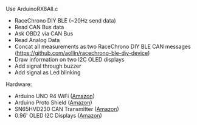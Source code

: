 Use ArduinoRX8All.c

- RaceChrono DIY BLE (~20Hz send data)
- Read CAN Bus data
- Ask OBD2 via CAN Bus
- Read Analog Data
- Concat all measurements as two RaceChrono DIY BLE CAN messages (https://github.com/aollin/racechrono-ble-diy-device)
- Draw information on two I2C OLED displays
- Add signal through buzzer
- Add signal as Led blinking

Hardware:
- Arduino UNO R4 WiFi ([Amazon](https://www.amazon.de/-/en/Arduino-Proto-Shield-REV3-TSX00083/dp/B087BWJZ4K/ref=sr_1_3_pp?crid=2IYP5HKZUNRA5&dib=eyJ2IjoiMSJ9.gUdpLdgmcdfgRbX45-HKHb9QP7IDxjAZmzYiERFPOiw2hkGiSk6htwG1t7kz2q_Bw8LutgyHOpiFwvS87HgjFmnBpy-wnijTSl-y0QFcZGMAfiYiWEr7965Po53TUSslBQNyOV9nHp46z8Dm0SvuM7NM60DCHKAvM5eJVre84SGyg0CV2dOjXexihqDlGoPF61gVnkkErz09LadcNLxky6wBr-_CEhl7AVJL5vb9BvU.kKPWQUnycytsF2T7wLclMHd7qDL7tjcgwtvkkZJvKqI&dib_tag=se&keywords=arduino+proto+shield&qid=1714330245&sprefix=arduino+proto%2Caps%2C174&sr=8-3))
- Arduino Proto Shield ([Amazon](https://www.amazon.de/-/en/Arduino-Proto-Shield-REV3-TSX00083/dp/B087BWJZ4K/ref=sr_1_3_pp?crid=2IYP5HKZUNRA5&dib=eyJ2IjoiMSJ9.gUdpLdgmcdfgRbX45-HKHb9QP7IDxjAZmzYiERFPOiw2hkGiSk6htwG1t7kz2q_Bw8LutgyHOpiFwvS87HgjFmnBpy-wnijTSl-y0QFcZGMAfiYiWEr7965Po53TUSslBQNyOV9nHp46z8Dm0SvuM7NM60DCHKAvM5eJVre84SGyg0CV2dOjXexihqDlGoPF61gVnkkErz09LadcNLxky6wBr-_CEhl7AVJL5vb9BvU.kKPWQUnycytsF2T7wLclMHd7qDL7tjcgwtvkkZJvKqI&dib_tag=se&keywords=arduino+proto+shield&qid=1714330245&sprefix=arduino+proto%2Caps%2C174&sr=8-3))
- SN65HVD230 CAN Transmitter ([Amazon](https://www.amazon.de/SN65HVD230-CAN-Board/dp/B00KM6XMXO/ref=sr_1_1_sspa?crid=RORFOKT8IHCF&dib=eyJ2IjoiMSJ9.UK_rAtKl8t8qNu4YdQwEvyqhoEE-LRSePy_N-1Yv0_mo0gwdPavhLw21YxaPSnrzJ38jCVpji-qx9NdWP9lbyl1QG2o5GdM0CEu3OtnnKbl8GyADYRKd7UcSflaYbeRV9GOCO6AaZgLyUk_ZvEKR9vvTcS3GQIChjNuM-pPpPQtAESJBNACGEL2q15vzK0pxmps_HEmB9aBytQTrwHX5izL99iArST2afbopcu9VUbI.PbhxnwOgmOxBWNi3lUCRDUxPE_NPOn7DH1utRiMR06A&dib_tag=se&keywords=sn65hvd230&qid=1714330260&sprefix=%2Caps%2C190&sr=8-1-spons&sp_csd=d2lkZ2V0TmFtZT1zcF9hdGY&th=1))
- 0.96' OLED I2C Displays ([Amazon](https://www.amazon.de/-/en/0-96-Display-Self-Luminous-Compatible-Raspberry/dp/B0BWMXQF8H/ref=sr_1_3?crid=7NBPRF1JOTMI&dib=eyJ2IjoiMSJ9.8jmmTmrPsJq1Ki0bV72aTd8fKp-0InhSuuhGmbtcllhvq5ZnYz8puSUVLMLrb8MlMGcdWfXAYA7nyfiXAQIxXczD9KthIXr2_iKAvGd_-wdgMgksqZrrIZw2JcTLs2kzSf6G5wE7dRWJvRPSFgX6uTSMdeH0vdWPwXgbZxi0WdpxA4PgjsysCLxwkLO4gJjp5ITzqMIP69tFVhM3rJVcfG3xQz9MugPULeGKhMDvMqA.WIrWyysUtFUr1U6TCjeSPoO3XEWfwUIli_dLZmF2YEY&dib_tag=se&keywords=oled+0.96+i2c&qid=1714330269&sprefix=oled+0%2Caps%2C185&sr=8-3))

